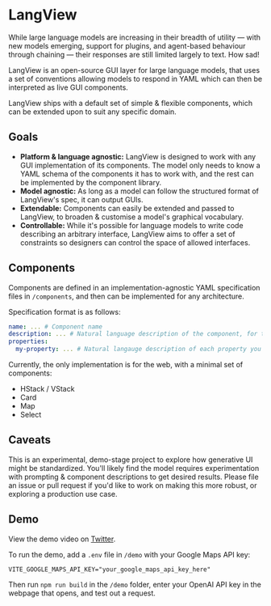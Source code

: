 # LangView

While large language models are increasing in their breadth of utility &mdash; with new models emerging, support for plugins, and agent-based behaviour through chaining &mdash; their responses are still limited largely to text. How sad!

LangView is an open-source GUI layer for large language models, that uses a set of conventions allowing models to respond in YAML which can then be interpreted as live GUI components.

LangView ships with a default set of simple & flexible components, which can be extended upon to suit any specific domain.

## Goals

- **Platform & language agnostic:** LangView is designed to work with any GUI implementation of its components. The model only needs to know a YAML schema of the components it has to work with, and the rest can be implemented by the component library.
- **Model agnostic:** As long as a model can follow the structured format of LangView's spec, it can output GUIs.
- **Extendable:** Components can easily be extended and passed to LangView, to broaden & customise a model's graphical vocabulary.
- **Controllable:** While it's possible for language models to write code describing an arbitrary interface, LangView aims to offer a set of constraints so designers can control the space of allowed interfaces.

## Components

Components are defined in an implementation-agnostic YAML specification files in `/components`, and then can be implemented for any architecture.

Specification format is as follows:

```yaml
name: ... # Component name
description: ... # Natural language description of the component, for the model to determine its behaviour
properties:
  my-property: ... # Natural langauge description of each property you'd like the model to be able to set for this component (type & behaviour)
```

Currently, the only implementation is for the web, with a minimal set of components:

- HStack / VStack
- Card
- Map
- Select

## Caveats

This is an experimental, demo-stage project to explore how generative UI might be standardized. You'll likely find the model requires experimentation with prompting & component descriptions to get desired results. Please file an issue or pull request if you'd like to work on making this more robust, or exploring a production use case.

## Demo

View the demo video on [Twitter](https://twitter.com/rupert_parry/status/1653780093712633859).

To run the demo, add a `.env` file in `/demo` with your Google Maps API key:

```
VITE_GOOGLE_MAPS_API_KEY="your_google_maps_api_key_here"
```

Then run `npm run build` in the `/demo` folder, enter your OpenAI API key in the webpage that opens, and test out a request.
